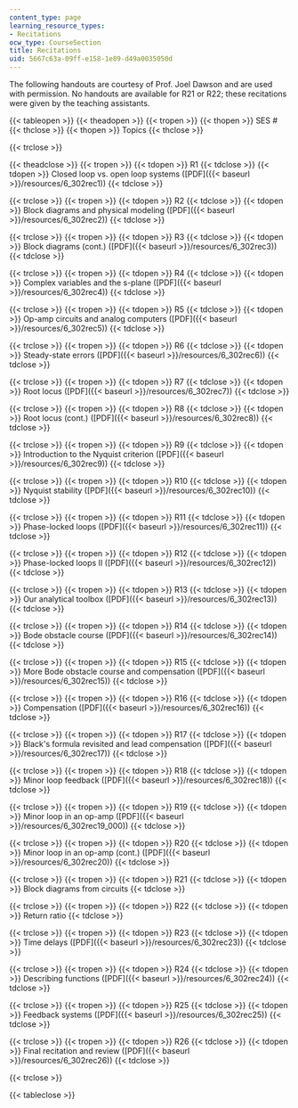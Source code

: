 ```yaml
---
content_type: page
learning_resource_types:
- Recitations
ocw_type: CourseSection
title: Recitations
uid: 5667c63a-09ff-e158-1e89-d49a0035050d
---
```


The following handouts are courtesy of Prof. Joel Dawson and are used with permission. No handouts are available for R21 or R22; these recitations were given by the teaching assistants.

{{< tableopen >}}
{{< theadopen >}}
{{< tropen >}}
{{< thopen >}}
SES #
{{< thclose >}}
{{< thopen >}}
Topics
{{< thclose >}}

{{< trclose >}}

{{< theadclose >}}
{{< tropen >}}
{{< tdopen >}}
R1
{{< tdclose >}}
{{< tdopen >}}
Closed loop vs. open loop systems ([PDF]({{< baseurl >}}/resources/6_302rec1))
{{< tdclose >}}

{{< trclose >}}
{{< tropen >}}
{{< tdopen >}}
R2
{{< tdclose >}}
{{< tdopen >}}
Block diagrams and physical modeling ([PDF]({{< baseurl >}}/resources/6_302rec2))
{{< tdclose >}}

{{< trclose >}}
{{< tropen >}}
{{< tdopen >}}
R3
{{< tdclose >}}
{{< tdopen >}}
Block diagrams (cont.) ([PDF]({{< baseurl >}}/resources/6_302rec3))
{{< tdclose >}}

{{< trclose >}}
{{< tropen >}}
{{< tdopen >}}
R4
{{< tdclose >}}
{{< tdopen >}}
Complex variables and the s-plane ([PDF]({{< baseurl >}}/resources/6_302rec4))
{{< tdclose >}}

{{< trclose >}}
{{< tropen >}}
{{< tdopen >}}
R5
{{< tdclose >}}
{{< tdopen >}}
Op-amp circuits and analog computers ([PDF]({{< baseurl >}}/resources/6_302rec5))
{{< tdclose >}}

{{< trclose >}}
{{< tropen >}}
{{< tdopen >}}
R6
{{< tdclose >}}
{{< tdopen >}}
Steady-state errors ([PDF]({{< baseurl >}}/resources/6_302rec6))
{{< tdclose >}}

{{< trclose >}}
{{< tropen >}}
{{< tdopen >}}
R7
{{< tdclose >}}
{{< tdopen >}}
Root locus ([PDF]({{< baseurl >}}/resources/6_302rec7))
{{< tdclose >}}

{{< trclose >}}
{{< tropen >}}
{{< tdopen >}}
R8
{{< tdclose >}}
{{< tdopen >}}
Root locus (cont.) ([PDF]({{< baseurl >}}/resources/6_302rec8))
{{< tdclose >}}

{{< trclose >}}
{{< tropen >}}
{{< tdopen >}}
R9
{{< tdclose >}}
{{< tdopen >}}
Introduction to the Nyquist criterion ([PDF]({{< baseurl >}}/resources/6_302rec9))
{{< tdclose >}}

{{< trclose >}}
{{< tropen >}}
{{< tdopen >}}
R10
{{< tdclose >}}
{{< tdopen >}}
Nyquist stability ([PDF]({{< baseurl >}}/resources/6_302rec10))
{{< tdclose >}}

{{< trclose >}}
{{< tropen >}}
{{< tdopen >}}
R11
{{< tdclose >}}
{{< tdopen >}}
Phase-locked loops ([PDF]({{< baseurl >}}/resources/6_302rec11))
{{< tdclose >}}

{{< trclose >}}
{{< tropen >}}
{{< tdopen >}}
R12
{{< tdclose >}}
{{< tdopen >}}
Phase-locked loops II ([PDF]({{< baseurl >}}/resources/6_302rec12))
{{< tdclose >}}

{{< trclose >}}
{{< tropen >}}
{{< tdopen >}}
R13
{{< tdclose >}}
{{< tdopen >}}
Our analytical toolbox ([PDF]({{< baseurl >}}/resources/6_302rec13))
{{< tdclose >}}

{{< trclose >}}
{{< tropen >}}
{{< tdopen >}}
R14
{{< tdclose >}}
{{< tdopen >}}
Bode obstacle course ([PDF]({{< baseurl >}}/resources/6_302rec14))
{{< tdclose >}}

{{< trclose >}}
{{< tropen >}}
{{< tdopen >}}
R15
{{< tdclose >}}
{{< tdopen >}}
More Bode obstacle course and compensation ([PDF]({{< baseurl >}}/resources/6_302rec15))
{{< tdclose >}}

{{< trclose >}}
{{< tropen >}}
{{< tdopen >}}
R16
{{< tdclose >}}
{{< tdopen >}}
Compensation ([PDF]({{< baseurl >}}/resources/6_302rec16))
{{< tdclose >}}

{{< trclose >}}
{{< tropen >}}
{{< tdopen >}}
R17
{{< tdclose >}}
{{< tdopen >}}
Black's formula revisited and lead compensation ([PDF]({{< baseurl >}}/resources/6_302rec17))
{{< tdclose >}}

{{< trclose >}}
{{< tropen >}}
{{< tdopen >}}
R18
{{< tdclose >}}
{{< tdopen >}}
Minor loop feedback ([PDF]({{< baseurl >}}/resources/6_302rec18))
{{< tdclose >}}

{{< trclose >}}
{{< tropen >}}
{{< tdopen >}}
R19
{{< tdclose >}}
{{< tdopen >}}
Minor loop in an op-amp ([PDF]({{< baseurl >}}/resources/6_302rec19_000))
{{< tdclose >}}

{{< trclose >}}
{{< tropen >}}
{{< tdopen >}}
R20
{{< tdclose >}}
{{< tdopen >}}
Minor loop in an op-amp (cont.) ([PDF]({{< baseurl >}}/resources/6_302rec20))
{{< tdclose >}}

{{< trclose >}}
{{< tropen >}}
{{< tdopen >}}
R21
{{< tdclose >}}
{{< tdopen >}}
Block diagrams from circuits
{{< tdclose >}}

{{< trclose >}}
{{< tropen >}}
{{< tdopen >}}
R22
{{< tdclose >}}
{{< tdopen >}}
Return ratio
{{< tdclose >}}

{{< trclose >}}
{{< tropen >}}
{{< tdopen >}}
R23
{{< tdclose >}}
{{< tdopen >}}
Time delays ([PDF]({{< baseurl >}}/resources/6_302rec23))
{{< tdclose >}}

{{< trclose >}}
{{< tropen >}}
{{< tdopen >}}
R24
{{< tdclose >}}
{{< tdopen >}}
Describing functions ([PDF]({{< baseurl >}}/resources/6_302rec24))
{{< tdclose >}}

{{< trclose >}}
{{< tropen >}}
{{< tdopen >}}
R25
{{< tdclose >}}
{{< tdopen >}}
Feedback systems ([PDF]({{< baseurl >}}/resources/6_302rec25))
{{< tdclose >}}

{{< trclose >}}
{{< tropen >}}
{{< tdopen >}}
R26
{{< tdclose >}}
{{< tdopen >}}
Final recitation and review ([PDF]({{< baseurl >}}/resources/6_302rec26))
{{< tdclose >}}

{{< trclose >}}

{{< tableclose >}}